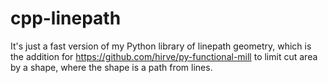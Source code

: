 # cpp-linepath

It's just a fast version of my Python library of linepath geometry, which is the addition for https://github.com/hirve/py-functional-mill to limit cut area by a shape, where the shape is a path from lines.

